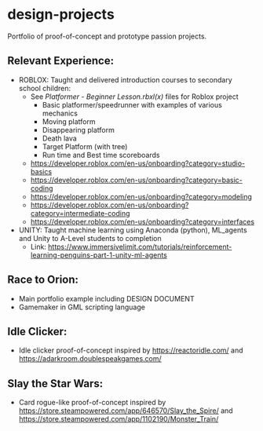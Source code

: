 # design-projects
Portfolio of proof-of-concept and prototype passion projects.

## Relevant Experience:
* ROBLOX: Taught and delivered introduction courses to secondary school children:
  * See *Platformer - Beginner Lesson.rbxl(x)* files for Roblox project
    * Basic platformer/speedrunner with examples of various mechanics
    * Moving platform
    * Disappearing platform
    * Death lava
    * Target Platform (with tree)
    * Run time and Best time scoreboards
  * https://developer.roblox.com/en-us/onboarding?category=studio-basics
  * https://developer.roblox.com/en-us/onboarding?category=basic-coding
  * https://developer.roblox.com/en-us/onboarding?category=modeling
  * https://developer.roblox.com/en-us/onboarding?category=intermediate-coding
  * https://developer.roblox.com/en-us/onboarding?category=interfaces
* UNITY: Taught machine learning using Anaconda (python), ML_agents and Unity to A-Level students to completion
  * Link: https://www.immersivelimit.com/tutorials/reinforcement-learning-penguins-part-1-unity-ml-agents

## Race to Orion:
* Main portfolio example including DESIGN DOCUMENT
* Gamemaker in GML scripting language

## Idle Clicker:
* Idle clicker proof-of-concept inspired by https://reactoridle.com/ and https://adarkroom.doublespeakgames.com/

## Slay the Star Wars:
* Card rogue-like proof-of-concept inspired by https://store.steampowered.com/app/646570/Slay_the_Spire/ and https://store.steampowered.com/app/1102190/Monster_Train/
